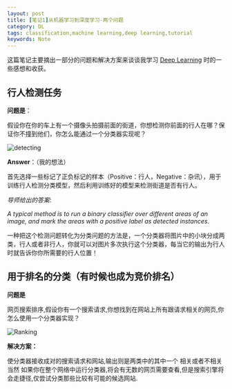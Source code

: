 ```yaml
---
layout: post
title: [笔记1]从机器学习到深度学习-两个问题
category: DL
tags: classification,machine learning,deep learning,tutorial
keywords: Note
---
```


这篇笔记主要摘出一部分的问题和解决方案来谈谈我学习 [Deep Learning](https://classroom.udacity.com/courses/ud730) 时的一些感想和收获。

## 行人检测任务

**问题是**：

假设你在你的车上有一个摄像头拍摄前面的街道，你想检测你前面的行人在哪？保证你不撞到他们，你怎么能通过一个分类器实现呢？

![detecting](http://p1.bqimg.com/567571/6b5b92539b60bd36.png)

**Answer**：（我的想法）

首先选择一些标记了正负标记的样本（Positive：行人，Negative：杂讯），用于训练行人检测分类模型，然后利用训练好的模型来检测街道是否有行人。

*导师给出的答案*:

*A typical method is to run a binary classifier over different areas of an image, and mark the areas with a positive label as detected instances.*

一种把这个检测问题转化为分类问题的方法是，一个分类器将图片中的小块分成两类，行人或者非行人，你就可以对图片多次执行这个分类器，每当它的输出为行人时就告诉你你所需要的行人位置！

## 用于排名的分类（有时候也成为竞价排名）

**问题是**

网页搜索排序,假设你有一个搜索请求,你想找到在网站上所有跟请求相关的网页,你怎么使用一个分类器实现？

![Ranking](http://p1.bqimg.com/567571/c2e243e01ec6dcc8.png)

**解决方案：**

使分类器接收成对的搜索请求和网站,输出则是两类中的其中一个 相关或者不相关
当然 如果你在整个网络中运行分类器,将会有无数的网页需要查看,但是搜索引擎将会走捷径,仅尝试分类那些比较有可能的候选网站.



